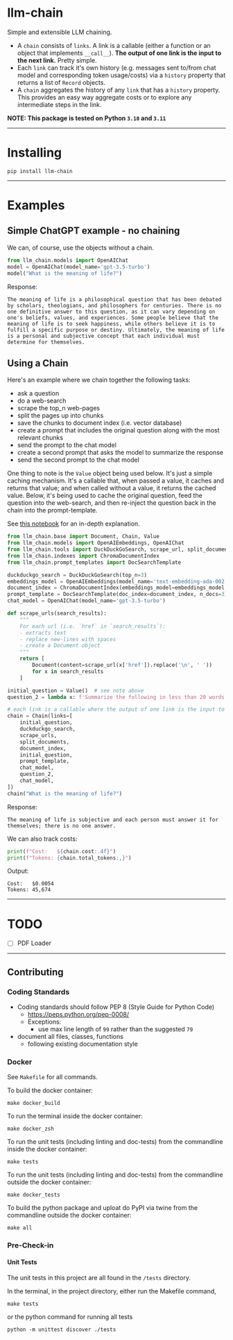 # llm-chain

Simple and extensible LLM chaining.

- A `chain` consists of `links`. A link is a callable (either a function or an object that implements `__call__`). **The output of one link is the input to the next link.** Pretty simple.
- Each `link` can track it's own history (e.g. messages sent to/from chat model and corresponding token usage/costs) via a `history` property that returns a list of `Record` objects.
- A `chain` aggregates the history of any `link` that has a `history` property. This provides an easy way aggregate costs or to explore any intermediate steps in the link.

**NOTE: This package is tested on Python `3.10` and `3.11`**

---

# Installing

```commandline
pip install llm-chain
```

---

# Examples

## Simple ChatGPT example - **no chaining**

We can, of course, use the objects without a chain.

```python
from llm_chain.models import OpenAIChat
model = OpenAIChat(model_name='gpt-3.5-turbo')
model("What is the meaning of life?")
```

Response:

```
The meaning of life is a philosophical question that has been debated by scholars, theologians, and philosophers for centuries. There is no one definitive answer to this question, as it can vary depending on one's beliefs, values, and experiences. Some people believe that the meaning of life is to seek happiness, while others believe it is to fulfill a specific purpose or destiny. Ultimately, the meaning of life is a personal and subjective concept that each individual must determine for themselves.
```

## Using a Chain

Here's an example where we chain together the following tasks:

- ask a question
- do a web-search
- scrape the top_n web-pages
- split the pages up into chunks
- save the chunks to document index (i.e. vector database)
- create a prompt that includes the original question along with the most relevant chunks
- send the prompt to the chat model
- create a second prompt that asks the model to summarize the response
- send the second prompt to the chat model

One thing to note is the `Value` object being used below. It's just a simple caching mechanism. It's a callable that, when passed a value, it caches and returns that value; and when called without a value, it returns the cached value. Below, it's being used to cache the original question, feed the question into the web-search, and then re-inject the question back in the chain into the prompt-template.

See [this notebook](https://github.com/shane-kercheval/llm-chain/tree/main/examples/chains.ipynb) for an in-depth explanation.

```python
from llm_chain.base import Document, Chain, Value
from llm_chain.models import OpenAIEmbeddings, OpenAIChat
from llm_chain.tools import DuckDuckGoSearch, scrape_url, split_documents
from llm_chain.indexes import ChromaDocumentIndex
from llm_chain.prompt_templates import DocSearchTemplate

duckduckgo_search = DuckDuckGoSearch(top_n=3)
embeddings_model = OpenAIEmbeddings(model_name='text-embedding-ada-002')
document_index = ChromaDocumentIndex(embeddings_model=embeddings_model, n_results=3)
prompt_template = DocSearchTemplate(doc_index=document_index, n_docs=3)
chat_model = OpenAIChat(model_name='gpt-3.5-turbo')

def scrape_urls(search_results):
    """
    For each url (i.e. `href` in `search_results`):
    - extracts text
    - replace new-lines with spaces
    - create a Document object
    """
    return [
        Document(content=scrape_url(x['href']).replace('\n', ' '))
        for x in search_results
    ]

initial_question = Value()  # see note above
question_2 = lambda x: f'Summarize the following in less than 20 words: "{x}"'

# each link is a callable where the output of one link is the input to the next link
chain = Chain(links=[
    initial_question,
    duckduckgo_search,
    scrape_urls,
    split_documents,
    document_index,
    initial_question,
    prompt_template,
    chat_model,
    question_2,
    chat_model,
])
chain("What is the meaning of life?")
```

Response:

```
The meaning of life is subjective and each person must answer it for themselves; there is no one answer.
```

We can also track costs:

```python
print(f"Cost:   ${chain.cost:.4f}")
print(f"Tokens: {chain.total_tokens:,}")
```

Output:

```
Cost:   $0.0054
Tokens: 45,674
```

---

# TODO

- [ ] PDF Loader

---

## Contributing

### Coding Standards

- Coding standards should follow PEP 8 (Style Guide for Python Code)
    - https://peps.python.org/pep-0008/
    - Exceptions:
        - use max line length of `99` rather than the suggested `79`
- document all files, classes, functions
    - following existing documentation style


### Docker

See `Makefile` for all commands.

To build the docker container:

```commandline
make docker_build
```

To run the terminal inside the docker container:

```commandline
make docker_zsh
```

To run the unit tests (including linting and doc-tests) from the commandline inside the docker container:

```commandline
make tests
```

To run the unit tests (including linting and doc-tests) from the commandline outside the docker container:

```commandline
make docker_tests
```

To build the python package and uploat do PyPI via twine from the commandline outside the docker container:

```commandline
make all
```

### Pre-Check-in

#### Unit Tests

The unit tests in this project are all found in the `/tests` directory.

In the terminal, in the project directory, either run the Makefile command,

```commandline
make tests
```

or the python command for running all tests

```commandline
python -m unittest discover ./tests
```
